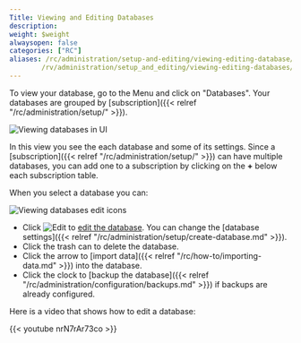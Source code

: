 ```yaml
---
Title: Viewing and Editing Databases
description:
weight: $weight
alwaysopen: false
categories: ["RC"]
aliases: /rc/administration/setup-and-editing/viewing-editing-database/
        /rv/administration/setup_and_editing/viewing-editing-databases/
---
```

To view your database, go to the Menu and click on "Databases".
Your databases are grouped by [subscription]({{< relref "/rc/administration/setup/" >}}).

![Viewing databases in UI](/images/rc/databases_main.png)

In this view you see the each database and some of its settings.
Since a [subscription]({{< relref "/rc/administration/setup/" >}}) can have multiple databases,
you can add one to a subscription by clicking on the **+** below each subscription table.

When you select a database you can:

![Viewing databases edit icons](/images/rc/view_database-actions.png)

- Click ![Edit](/images/rc/icon_edit.png#no-click "Edit") to [edit the database](#edit-a-database).
    You can change the [database settings]({{< relref "/rc/administration/setup/create-database.md" >}}).
- Click the trash can to delete the database.
- Click the arrow to [import data]({{< relref "/rc/how-to/importing-data.md" >}}) into the database.
- Click the clock to [backup the database]({{< relref "/rc/administration/configuration/backups.md" >}}) if backups are already configured.

Here is a video that shows how to edit a database:

{{< youtube nrN7rAr73co >}}
